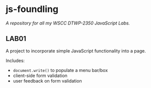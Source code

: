 # js-foundling

*A repository for all my WSCC DTWP-2350 JavaScript Labs.*

## LAB01

A project to incorporate simple JavaScript functionality into a page.

Includes:

- `document.write()` to populate a menu bar/box
- client-side form validation
- user feedback on form validation
